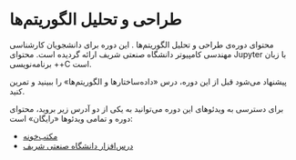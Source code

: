 # طراحی و تحلیل الگوریتم‌ها
محتوای دوره‌ی طراحی و تحلیل الگوریتم‌ها
.
این دوره برای دانشجویان کارشناسی مهندسی کامپیوتر دانشگاه صنعتی شریف ارائه گردیده است. محتوای Jupyter با زبان برنامه‌نویسی ++C است.

پیشنهاد می‌شود قبل از این دوره، درس «داده‌ساختارها و الگوریتم‌ها» را ببینید و تمرین کنید. 

برای دسترسی به ویدئوهای این دوره می‌توانید به یکی از دو آدرس زیر بروید، محتوای دوره و تمامی ویدئوها «رایگان» است:

* [مکتب‌خونه](https://maktabkhooneh.org/course/آموزش-طراحی-الگوریتم-دکتر-شریفی-زارچی-mk662)
* [درس‌افزار دانشگاه صنعتی شریف](https://ocw.sharif.edu/course/id/267)

